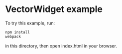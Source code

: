 # VectorWidget example

To try this example, run:

```
npm install
webpack
```

in this directory, then open index.html in your browser.
